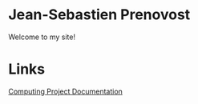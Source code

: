 # Jean-Sebastien Prenovost

Welcome to my site!

# Links
[Computing Project Documentation](https://sebap2004.github.io/Greggs-Project/)

